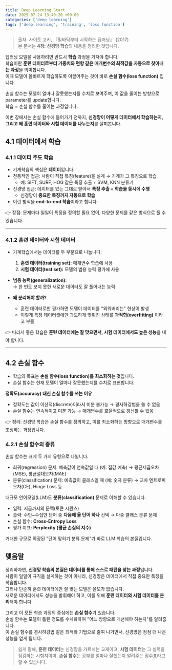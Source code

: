 ```yaml
---
title: Deep Learning Start
date: 2025-07-24 13:40:20 +09:00
categories: ['deep learning']
tags: ['deep learning', 'training', 'loss function']
---
```


> 출처: 사이토 고키, 『밑바닥부터 시작하는 딥러닝』 (2017)  
> 본 문서는 **4장: 신경망 학습**의 내용을 정리한 것입니다.

딥러닝 모델을 사용하려면 반드시 **학습** 과정을 거쳐야 합니다.  
학습이란 **훈련 데이터로부터 가중치와 편향 같은 매개변수의 최적값을 자동으로 찾아내는 과정**을 의미합니다.  
이때 모델이 올바르게 학습하도록 이끌어주는 것이 바로 **손실 함수(loss function)** 입니다.

손실 함수는 모델이 얼마나 잘못했는지를 수치로 보여주며, 이 값을 줄이는 방향으로 parameter를 update합니다.  
학습 = 손실 함수를 줄이는 과정입니다.

이번 장에서는 손실 함수에 들어가기 전까지, **신경망이 어떻게 데이터에서 학습하는지, 그리고 왜 훈련 데이터와 시험 데이터를 나누는지**를 살펴봅니다.

## 4.1 데이터에서 학습

### 4.1.1 데이터 주도 학습

- 기계학습의 핵심은 **데이터**입니다.
- 전통적인 접근: 사람이 직접 특징(feature)을 설계 → 기계가 그 특징으로 학습
  - 예: SIFT, SURF, HOG 같은 특징 추출 + SVM, KNN 분류기
- 신경망 접근: 데이터를 있는 그대로 받아서 **특징 추출 + 학습을 동시에 수행**
  - 신경망이 **중요한 특징까지 자동으로 학습**
- 이런 방식을 **end-to-end 학습**이라고 합니다.

👉 장점: 문제마다 일일이 특징을 정의할 필요 없이, 다양한 문제를 같은 방식으로 풀 수 있습니다.

---

### 4.1.2 훈련 데이터와 시험 데이터

- 기계학습에서는 데이터를 두 부분으로 나눕니다:
  1. **훈련 데이터(training set):** 매개변수 학습에 사용
  2. **시험 데이터(test set):** 모델의 범용 능력 평가에 사용

- **범용 능력(generalization):**  
  → 한 번도 보지 못한 새로운 데이터도 잘 풀어내는 능력

- **왜 분리해야 할까?**
  - 훈련 데이터로만 평가하면 모델이 데이터를 "외워버리는" 현상이 발생
  - 이렇게 특정 데이터셋에만 과도하게 맞춰진 상태를 **과적합(overfitting)** 이라고 부름

👉 따라서 좋은 학습은 **훈련 데이터에는 잘 맞으면서, 시험 데이터에서도 높은 성능**을 내야 합니다.

---

## 4.2 손실 함수

- 학습의 목표는 **손실 함수(loss function)를 최소화하는 것**입니다.
- 손실 함수는 현재 모델이 얼마나 잘못했는지를 수치로 표현합니다.

**정확도(accuracy) 대신 손실 함수를 쓰는 이유**
- 정확도는 값이 이산적(discrete)이라서 미분 불가능 → 경사하강법을 쓸 수 없음
- 손실 함수는 연속적이고 미분 가능 → 매개변수를 효율적으로 갱신할 수 있음

👉 정리: 신경망 학습은 손실 함수를 정의하고, 이를 최소화하는 방향으로 매개변수를 조정하는 과정입니다.

### 4.2.1 손실 함수의 종류 

손실 함수는 크게 두 가지 유형으로 나뉩니다.
+ 회귀(regression) 문제: 예측값이 연속값일 때 (예: 집값 예측) → 평균제곱오차(MSE), 평균절대오차(MAE)
+ 분류(classification) 문제: 예측값이 클래스일 때 (예: 숫자 분류) → 교차 엔트로피 오차(CE), Hinge Loss 등

대규모 언어모델(LLM)도 **분류(classification)** 문제로 이해할 수 있습니다.
- 입력: 지금까지의 문맥(토큰 시퀀스)
- 출력: 수만~수십만 단어 중 **다음에 올 단어 하나** 선택 → 다중 클래스 분류 문제
- 손실 함수: **Cross-Entropy Loss**
- 평가 지표: **Perplexity (평균 손실의 지수)**

거대한 규모로 확장된 "단어 맞히기 분류 문제"가 바로 LLM 학습의 본질입니다.

## 맺음말

정리하자면, **신경망 학습의 본질은 데이터를 통해 스스로 패턴을 찾는 과정**입니다.  
사람이 일일이 규칙을 설계하는 것이 아니라, 신경망은 데이터에서 직접 중요한 특징을 학습합니다.  
그러나 단순히 훈련 데이터에만 잘 맞는 모델은 쓸모가 없습니다.  
새로운 데이터에서도 성능을 발휘해야 하고, 이를 위해 **훈련 데이터와 시험 데이터를 분리**해야 합니다.

그리고 이 모든 학습 과정의 중심에는 **손실 함수**가 있습니다.  
손실 함수는 모델이 틀린 정도를 수치화하여 "어느 방향으로 개선해야 하는지"를 알려줍니다.  
이 손실 함수를 경사하강법 같은 최적화 기법으로 줄여 나가면서, 신경망은 점점 더 나은 성능을 얻게 됩니다.

> 쉽게 말해,
> **훈련 데이터**는 신경망을 가르치는 교재이고,
> **시험 데이터**는 그 실력을 점검하는 시험지이며,
> **손실 함수**는 공부를 얼마나 잘했는지 알려주는 점수표라고 할 수 있습니다.

